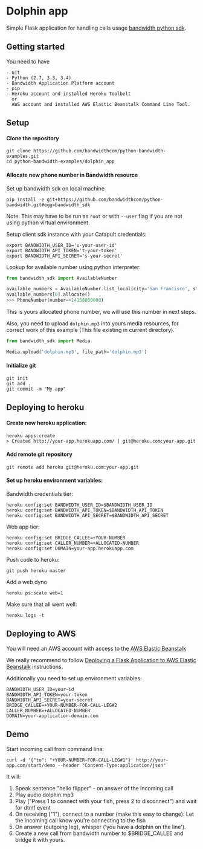 # Dolphin app

Simple Flask application for handling calls usage  [bandwidth python sdk](https://github.com/bandwidthcom/python-bandwidth).


## Getting started
You need to have

    - Git
    - Python (2.7, 3.3, 3.4)
    - Bandwidth Application Platform account
    - pip
    - Heroku account and installed Heroku Toolbelt
      or
      AWS account and installed AWS Elastic Beanstalk Command Line Tool.


## Setup

#### Clone the repository

```console
git clone https://github.com/bandwidthcom/python-bandwidth-examples.git
cd python-bandwidth-examples/dolphin_app
```
#### Allocate new phone number in Bandwidth resource

Set up bandwidth sdk on local machine
```console
pip install -e git+https://github.com/bandwidthcom/python-bandwidth.git#egg=bandwidth_sdk
```
Note: This may have to be run as `root` or with `--user` flag if you are not using python virtual environment.

Setup client sdk instance with your Catapult credentials:
```console
export BANDWIDTH_USER_ID='u-your-user-id'
export BANDWIDTH_API_TOKEN='t-your-token'
export BANDWIDTH_API_SECRET='s-your-secret'
```
Lookup for available number using python interpreter:
```python
from bandwidth_sdk import AvailableNumber

available_numbers = AvailableNumber.list_local(city='San Francisco', state='CA')
available_numbers[0].allocate()
>>> PhoneNumber(number=+14158000000)
```
This is yours allocated phone number, we will use this number in next steps.

Also, you need to upload `dolphin.mp3` into yours media resources, for correct work of this example (This file existing in current directory).
```python
from bandwidth_sdk import Media

Media.upload('dolphin.mp3', file_path='dolphin.mp3')
```

#### Initialize git
```console
git init
git add .
git commit -m "My app"
```

##  Deploying to heroku


#### Create new heroku application:
```console
heroku apps:create
> Created http://your-app.herokuapp.com/ | git@heroku.com:your-app.git
```

#### Add remote git repository
```console
git remote add heroku git@heroku.com:your-app.git
```

#### Set up heroku environment variables:

Bandwidth credentials tier:
```console
heroku config:set BANDWIDTH_USER_ID=$BANDWIDTH_USER_ID
heroku config:set BANDWIDTH_API_TOKEN=$BANDWIDTH_API_TOKEN
heroku config:set BANDWIDTH_API_SECRET=$BANDWIDTH_API_SECRET
```
Web app tier:
```console
heroku config:set BRIDGE_CALLEE=+YOUR-NUMBER
heroku config:set CALLER_NUMBER=+ALLOCATED-NUMBER
heroku config:set DOMAIN=your-app.herokuapp.com
```

Push code to heroku:
```console
git push heroku master
```

Add a web dyno
```console
heroku ps:scale web=1
```

Make sure that all went well:
```console
heroku logs -t
```

##  Deploying to  AWS

You will need an AWS account with access to the  [AWS Elastic Beanstalk](http://aws.amazon.com/elasticbeanstalk)

We really recommend to follow [Deploying a Flask Application to AWS Elastic Beanstalk](http://docs.aws.amazon.com/elasticbeanstalk/latest/dg/create_deploy_Python_flask.html) instructions.

Additionally you need to set up environment variables:

```console
BANDWIDTH_USER_ID=your-id
BANDWIDTH_API_TOKEN=your-token
BANDWIDTH_API_SECRET=your-secret
BRIDGE_CALLEE=+YOUR-NUMBER-FOR-CALL-LEG#2
CALLER_NUMBER=+ALLOCATED-NUMBER
DOMAIN=your-application-domain.com
```

## Demo

Start incoming call from command line:
```console
curl -d '{"to": "+YOUR-NUMBER-FOR-CALL-LEG#1"}' http://your-app.com/start/demo --header "Content-Type:application/json"
```

It will:

1. Speak sentence "hello flipper" - on answer of the incoming call
2. Play audio dolphin.mp3
3. Play ("Press 1 to connect with your fish, press 2 to disconnect") and wait for dtmf event
4. On receiving ("1"), connect to a number (make this easy to change). Let the incoming call know you're connecting to the fish
5. On answer (outgoing leg), whisper ('you have a dolphin on the line').
6. Create a new call from bandwidth number to $BRIDGE_CALLEE and bridge it with yours.
